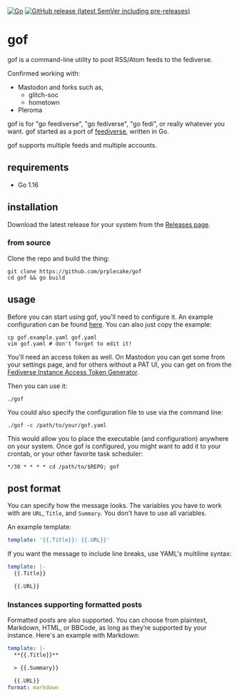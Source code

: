[![Go](https://github.com/prplecake/gof/actions/workflows/go.yml/badge.svg)](https://github.com/prplecake/gof/actions/workflows/go.yml)
[![GitHub release (latest SemVer including pre-releases)](https://img.shields.io/github/v/release/prplecake/gof?include_prereleases)](https://github.com/prplecake/gof/releases/latest)

# gof

gof is a command-line utility to post RSS/Atom feeds to the fediverse.

Confirmed working with:

* Mastodon and forks such as,
  * glitch-soc
  * hometown
* Pleroma

gof is for "go feediverse", "go fediverse", "go fedi", or really
whatever you want. gof started as a port of [feediverse][feediverse],
written in Go.

gof supports multiple feeds and multiple accounts.

[feediverse]: https://github.com/edsu/feediverse

## requirements

* Go 1.16

## installation

Download the latest release for your system from the
[Releases page](https://github.com/prplecake/gof/releases/latest).

### from source

Clone the repo and build the thing:

```shell
git clone https://github.com/prplecake/gof
cd gof && go build
```

## usage

Before you can start using gof, you'll need to configure it. An example
configuration can be found [here][config-blob]. You can also just copy
the example:

```shell
cp gof.example.yaml gof.yaml
vim gof.yaml # don't forget to edit it!
```

You'll need an access token as well. On Mastodon you can get some from
your settings page, and for others without a PAT UI, you can get on from
the [Fediverse Instance Access Token Generator][fediverse-access-token].

[fediverse-access-token]:https://tools.splat.soy/pleroma-access-token/

Then you can use it:

```shell
./gof
```

You could also specify the configuration file to use via the command
line:

```shell
./gof -c /path/to/your/gof.yaml
```

This would allow you to place the executable (and configuration)
anywhere on your system. Once gof is configured, you might want to add
it to your crontab, or your other favorite task scheduler:

```text
*/30 * * * * cd /path/to/$REPO; gof
```

[config-blob]:https://github.com/prplecake/gof/blob/master/gof.example.yaml

## post format

You can specify how the message looks. The variables you have to work
with are `URL`, `Title`, and `Summary`. You don't have to use all
variables.

An example template:

```yaml
template: '{{.Title}}: {{.URL}}'
```

If you want the message to include line breaks, use YAML's multiline
syntax:

```yaml
template: |-
  {{.Title}}

  {{.URL}}
```

### Instances supporting formatted posts

Formatted posts are also supported. You can choose from plaintext,
Markdown, HTML, or BBCode, as long as they’re supported by your
instance. Here's an example with Markdown:

```yaml
template: |-
  **{{.Title}}**

  > {{.Summary}}

  {{.URL}}
format: markdown
```
